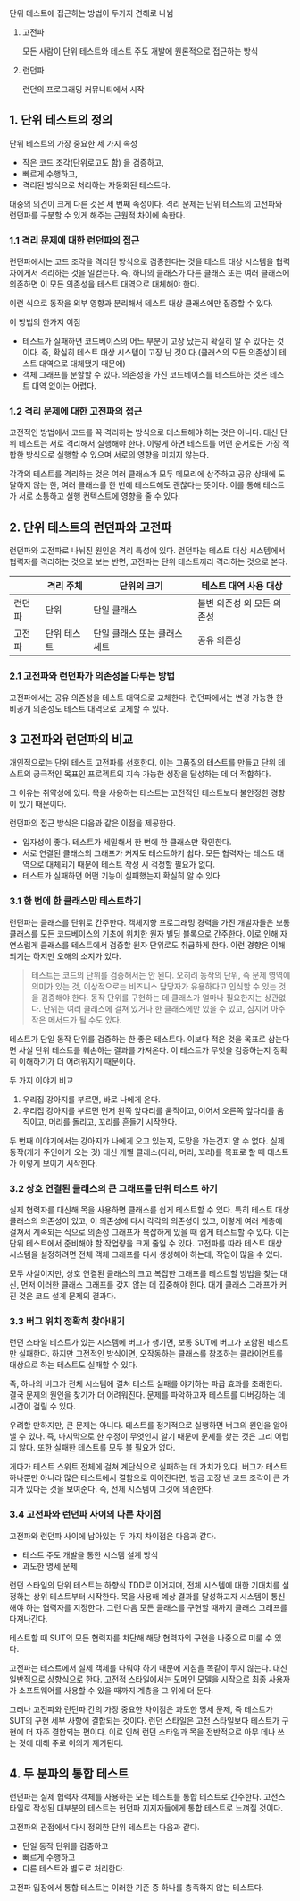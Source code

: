 단위 테스트에 접근하는 방법이 두가지 견해로 나뉨


1. 고전파

   모든 사람이 단위 테스트와 테스트 주도 개발에 원론적으로 접근하는 방식


2. 런던파

   런던의 프로그래밍 커뮤니티에서 시작

## 1. 단위 테스트의 정의


단위 테스트의 가장 중요한 세 가지 속성


- 작은 코드 조각(단위로고도 함) 을 검증하고,
- 빠르게 수행하고,
- 격리된 방식으로 처리하는 자동화된 테스트다.

대중의 의견이 크게 다른 것은 세 번째 속성이다. 격리 문제는 단위 테스트의 고전파와 런던파를 구분할 수 있게 해주는 근원적 차이에 속한다.

### 1.1 격리 문제에 대한 런던파의 접근


런던파에서는 코드 조각을 격리된 방식으로 검증한다는 것을 테스트 대상 시스템을 협력자에게서 격리하는 것을 일컫는다. 즉, 하나의 클래스가 다른 클래스 또는 여러 클래스에 의존하면 이 모든 의존성을 테스트 대역으로 대체해야 한다.

이런 식으로 동작을 외부 영향과 분리해서 테스트 대상 클래스에만 집중할 수 있다.

이 방법의 한가지 이점


- 테스트가 실패하면 코드베이스의 어느 부분이 고장 났는지 확실히 알 수 있다는 것이다. 즉, 확실히 테스트 대상 시스템이 고장 난 것이다.(클래스의 모든 의존성이 테스트 대역으로 대체됐기 때문에)
- 객체 그래프를 분할할 수 있다. 의존성을 가진 코드베이스를 테스트하는 것은 테스트 대역 없이는 어렵다.

### 1.2 격리 문제에 대한 고전파의 접근


고전적인 방법에서 코드를 꼭 격리하는 방식으로 테스트해야 하는 것은 아니다. 대신 단위 테스트는 서로 격리해서 실행해야 한다. 이렇게 하면 테스트를 어떤 순서로든 가장 적합한 방식으로 실행할 수 있으며 서로의 영향을 미치지 않는다.

각각의 테스트를 격리하는 것은 여러 클래스가 모두 메모리에 상주하고 공유 상태에 도달하지 않는 한, 여러 클래스를 한 번에 테스트해도 괜찮다는 뜻이다. 이를 통해 테스트가 서로 소통하고 실행 컨텍스트에 영향을 줄 수 있다.

## 2. 단위 테스트의 런던파와 고전파


런던파와 고전파로 나눠진 원인은 격리 특성에 있다. 런던파는 테스트 대상 시스템에서 협력자를 격리하는 것으로 보는 반면, 고전파는 단위 테스트끼리 격리하는 것으로 본다.

|     | 격리 주체  | 단위의 크기           | 테스트 대역 사용 대상    |
| --- | ------ | ---------------- | --------------- |
| 런던파 | 단위     | 단일 클래스           | 불변 의존성 외 모든 의존성 |
| 고전파 | 단위 테스트 | 단일 클래스 또는 클래스 세트 | 공유 의존성          |

### 2.1 고전파와 런던파가 의존성을 다루는 방법


고전파에서는 공유 의존성을 테스트 대역으로 교체한다. 런던파에서는 변경 가능한 한 비공개 의존성도 테스트 대역으로 교체할 수 있다.

## 3 고전파와 런던파의 비교


개인적으로는 단위 테스트 고전파를 선호한다. 이는 고품질의 테스트를 만들고 단위 테스트의 궁극적인 목표인 프로젝트의 지속 가능한 성장을 달성하는 데 더 적합하다.

그 이유는 취약성에 있다. 목을 사용하는 테스트는 고전적인 테스트보다 불안정한 경향이 있기 때문이다.

런던파의 접근 방식은 다음과 같은 이점을 제공한다.


- 입자성이 좋다. 테스트가 세밀해서 한 번에 한 클래스만 확인한다.
- 서로 연결된 클래스의 그래프가 커져도 테스트하기 쉽다. 모든 협력자는 테스트 대역으로 대체되기 때문에 테스트 작성 시 걱정할 필요가 없다.
- 테스트가 실패하면 어떤 기능이 실패했는지 확실히 알 수 있다.

### 3.1 한 번에 한 클래스만 테스트하기


런던파는 클래스를 단위로 간주한다. 객체지향 프로그래밍 경력을 가진 개발자들은 보통 클래스를 모든 코드베이스의 기초에 위치한 원자 빌딩 블록으로 간주한다. 이로 인해 자연스럽게 클래스를 테스트에서 검증할 원자 단위로도 취급하게 한다. 이런 경향은 이해되기는 하지만 오해의 소지가 있다.
> 테스트는 코드의 단위를 검증해서는 안 된다. 오히려 동작의 단위, 즉 문제 영역에 의미가 있는 것, 이상적으로는 비즈니스 담당자가 유용하다고 인식할 수 있는 것을 검증해야 한다. 동작 단위를 구현하는 데 클래스가 얼마나 필요한지는 상관없다. 단위는 여러 클래스에 걸쳐 있거나 한 클래스에만 있을 수 있고, 심지어 아주 작은 메서드가 될 수도 있다.


테스트가 단일 동작 단위를 검증하는 한 좋은 테스트다. 이보다 적은 것을 목표로 삼는다면 사실 단위 테스트를 훼손하는 결과를 가져온다. 이 테스트가 무엇을 검증하는지 정확히 이해하기가 더 어려워지기 때문이다.

두 가지 이야기 비교


1. 우리집 강아지를 부르면, 바로 나에게 온다.
2. 우리집 강아지를 부르면 먼저 왼쪽 앞다리를 움직이고, 이어서 오른쪽 앞다리를 움직이고, 머리를 돌리고, 꼬리를 흔들기 시작한다.

두 번째 이야기에서는 강아지가 나에게 오고 있는지, 도망을 가는건지 알 수 없다. 실제 동작(개가 주인에게 오는 것) 대신 개별 클래스(다리, 머리, 꼬리)를 목표로 할 때 테스트가 이렇게 보이기 시작한다.

### 3.2 상호 연결된 클래스의 큰 그래프를 단위 테스트 하기


실제 협력자를 대신해 목을 사용하면 클래스를 쉽게 테스트할 수 있다. 특히 테스트 대상 클래스의 의존성이 있고, 이 의존성에 다시 각각의 의존성이 있고, 이렇게 여러 계층에 걸쳐서 계속되는 식으로 의존성 그래프가 복잡하게 있을 때 쉽게 테스트할 수 있다. 이는 단위 테스트에서 준비해야 할 작업량을 크게 줄일 수 있다. 고전파를 따라 테스트 대상 시스템을 설정하려면 전체 객체 그래프를 다시 생성해야 하는데, 작업이 많을 수 있다.

모두 사실이지만, 상호 연결된 클래스의 크고 복잡한 그래프를 테스트할 방법을 찾는 대신, 먼저 이러한 클래스 그래프를 갖지 않는 데 집중해야 한다. 대개 클래스 그래프가 커진 것은 코드 설계 문제의 결과다.

### 3.3 버그 위치 정확히 찾아내기


런던 스타일 테스트가 있는 시스템에 버그가 생기면, 보통 SUT에 버그가 포함된 테스트만 실패한다. 하지만 고전적인 방식이면, 오작동하는 클래스를 참조하는 클라이언트를 대상으로 하는 테스트도 실패할 수 있다.

즉, 하나의 버그가 전체 시스템에 결쳐 테스트 실패를 야기하는 파급 효과를 초래한다. 결국 문제의 원인을 찾기가 더 어려워진다. 문제를 파악하고자 테스트를 디버깅하는 데 시간이 걸릴 수 있다.

우려할 만하지만, 큰 문제는 아니다. 테스트를 정기적으로 실행하면 버그의 원인을 알아낼 수 있다. 즉, 마지막으로 한 수정이 무엇인지 알기 때문에 문제를 찾는 것은 그리 어렵지 않다. 또한 실패한 테스트를 모두 볼 필요가 없다.

게다가 테스트 스위트 전체에 걸쳐 계단식으로 실패하는 데 가치가 있다. 버그가 테스트 하나뿐만 아니라 많은 테스트에서 결함으로 이어진다면, 방금 고장 낸 코드 조각이 큰 가치가 있다는 것을 보여준다. 즉, 전체 시스템이 그것에 의존한다.

### 3.4 고전파와 런던파 사이의 다른 차이점


고전파와 런던파 사이에 남아있는 두 가지 차이점은 다음과 같다.


- 테스트 주도 개발을 통한 시스템 설계 방식
- 과도한 명세 문제

런던 스타일의 단위 테스트는 하향식 TDD로 이어지며, 전체 시스템에 대한 기대치를 설정하는 상위 테스트부터 시작한다. 목을 사용해 예상 결과를 달성하고자 시스템이 통신해야 하는 협력자를 지정한다. 그런 다음 모든 클래스를 구현할 때까지 클래스 그래프를 다져나간다.

테스트할 때 SUT의 모든 협력자를 차단해 해당 협력자의 구현을 나중으로 미룰 수 있다.

고전파는 테스트에서 실제 객체를 다뤄야 하기 때문에 지침을 똑같이 두지 않는다. 대신 일반적으로 상향식으로 한다. 고전적 스타일에서는 도메인 모델을 시작으로 최종 사용자가 소프트웨어를 사용할 수 있을 때까지 계층을 그 위에 더 둔다.

그러나 고전파와 런던파 간의 가장 중요한 차이점은 과도한 명세 문제, 즉 테스트가 SUT의 구현 세부 사항에 결합되는 것이다. 런던 스타일은 고전 스타일보다 테스트가 구현에 더 자주 결합되는 편이다.  이로 인해 런던 스타일과 목을 전반적으로 아무 데나 쓰는 것에 대해 주로 이의가 제기된다.

## 4. 두 분파의 통합 테스트


런던파는 실제 협력자 객체를 사용하는 모든 테스트를 통합 테스트로 간주한다. 고전스타일로 작성된 대부분의 테스트는 헌던파 지지자들에게 통합 테스트로 느껴질 것이다.

고전파의 관점에서 다시 정의한 단위 테스트는 다음과 같다.


- 단일 동작 단위를 검증하고
- 빠르게 수행하고
- 다른 테스트와 별도로 처리한다.

고전파 입장에서 통합 테스트는 이러한 기준 중 하나를 충족하지 않는 테스트다.
